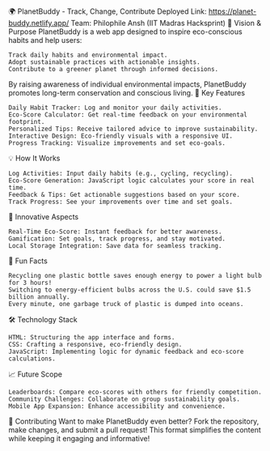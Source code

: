 🌍 PlanetBuddy - Track, Change, Contribute
Deployed Link: https://planet-buddy.netlify.app/
Team: Philophile Ansh (IIT Madras Hacksprint)
🌟 Vision & Purpose
PlanetBuddy is a web app designed to inspire eco-conscious habits and help users:

    Track daily habits and environmental impact.
    Adopt sustainable practices with actionable insights.
    Contribute to a greener planet through informed decisions.

By raising awareness of individual environmental impacts, PlanetBuddy promotes long-term conservation and conscious living.
🚀 Key Features

    Daily Habit Tracker: Log and monitor your daily activities.
    Eco-Score Calculator: Get real-time feedback on your environmental footprint.
    Personalized Tips: Receive tailored advice to improve sustainability.
    Interactive Design: Eco-friendly visuals with a responsive UI.
    Progress Tracking: Visualize improvements and set eco-goals.

💡 How It Works

    Log Activities: Input daily habits (e.g., cycling, recycling).
    Eco-Score Generation: JavaScript logic calculates your score in real time.
    Feedback & Tips: Get actionable suggestions based on your score.
    Track Progress: See your improvements over time and set goals.

🎯 Innovative Aspects

    Real-Time Eco-Score: Instant feedback for better awareness.
    Gamification: Set goals, track progress, and stay motivated.
    Local Storage Integration: Save data for seamless tracking.

🌱 Fun Facts

    Recycling one plastic bottle saves enough energy to power a light bulb for 3 hours!
    Switching to energy-efficient bulbs across the U.S. could save $1.5 billion annually.
    Every minute, one garbage truck of plastic is dumped into oceans.

🛠 Technology Stack

    HTML: Structuring the app interface and forms.
    CSS: Crafting a responsive, eco-friendly design.
    JavaScript: Implementing logic for dynamic feedback and eco-score calculations.

📈 Future Scope

    Leaderboards: Compare eco-scores with others for friendly competition.
    Community Challenges: Collaborate on group sustainability goals.
    Mobile App Expansion: Enhance accessibility and convenience.

🤝 Contributing
Want to make PlanetBuddy even better? Fork the repository, make changes, and submit a pull request! This format simplifies the content while keeping it engaging and informative!

